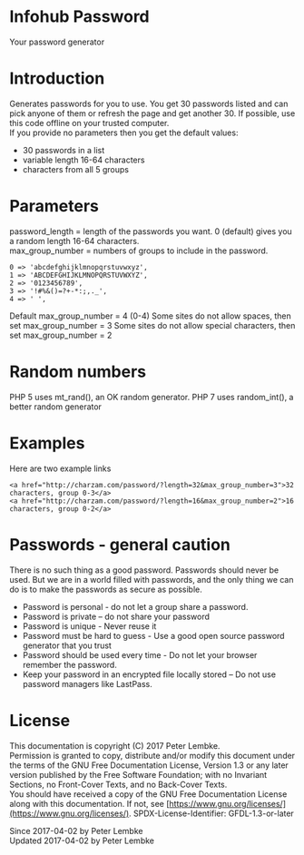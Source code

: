 # Infohub Password

Your password generator

# Introduction

Generates passwords for you to use. You get 30 passwords listed and can pick anyone of them or refresh the page and get
another 30. If possible, use this code offline on your trusted computer.  
If you provide no parameters then you get the default values:

* 30 passwords in a list
* variable length 16-64 characters
* characters from all 5 groups

# Parameters

password_length = length of the passwords you want. 0 (default) gives you a random length 16-64 characters.  
max_group_number = numbers of groups to include in the password.

```
0 => 'abcdefghijklmnopqrstuvwxyz',
1 => 'ABCDEFGHIJKLMNOPQRSTUVWXYZ',
2 => '0123456789',
3 => '!#%&()=?+-*:;,._',
4 => ' ',
```

Default max_group_number = 4 (0-4) Some sites do not allow spaces, then set max_group_number = 3 Some sites do not allow
special characters, then set max_group_number = 2

# Random numbers

PHP 5 uses mt_rand(), an OK random generator. PHP 7 uses random_int(), a better random generator

# Examples

Here are two example links

```
<a href="http://charzam.com/password/?length=32&max_group_number=3">32 characters, group 0-3</a>
<a href="http://charzam.com/password/?length=16&max_group_number=2">16 characters, group 0-2</a>
```

# Passwords - general caution

There is no such thing as a good password. Passwords should never be used. But we are in a world filled with passwords,
and the only thing we can do is to make the passwords as secure as possible.

* Password is personal - do not let a group share a password.
* Password is private – do not share your password
* Password is unique - Never reuse it
* Password must be hard to guess - Use a good open source password generator that you trust
* Password should be used every time - Do not let your browser remember the password.
* Keep your password in an encrypted file locally stored – Do not use password managers like LastPass.

# License

This documentation is copyright (C) 2017 Peter Lembke.  
Permission is granted to copy, distribute and/or modify this document under the terms of the GNU Free Documentation
License, Version 1.3 or any later version published by the Free Software Foundation; with no Invariant Sections, no
Front-Cover Texts, and no Back-Cover Texts.  
You should have received a copy of the GNU Free Documentation License along with this documentation. If not,
see [https://www.gnu.org/licenses/](https://www.gnu.org/licenses/). SPDX-License-Identifier: GFDL-1.3-or-later

Since 2017-04-02 by Peter Lembke  
Updated 2017-04-02 by Peter Lembke  
